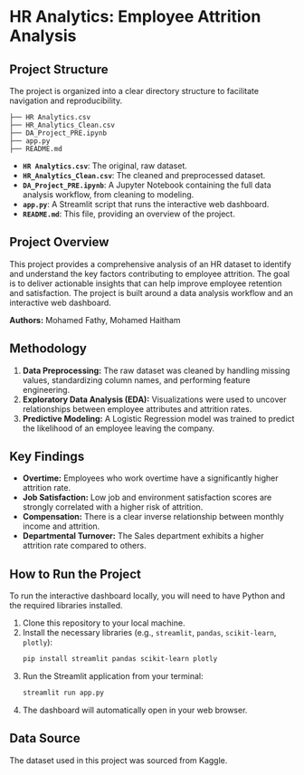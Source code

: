 # HR Analytics: Employee Attrition Analysis

## Project Structure

The project is organized into a clear directory structure to facilitate navigation and reproducibility.

```
├── HR Analytics.csv
├── HR_Analytics_Clean.csv
├── DA_Project_PRE.ipynb
├── app.py
├── README.md

```

* **`HR Analytics.csv`**: The original, raw dataset.
* **`HR_Analytics_Clean.csv`**: The cleaned and preprocessed dataset.
* **`DA_Project_PRE.ipynb`**: A Jupyter Notebook containing the full data analysis workflow, from cleaning to modeling.
* **`app.py`**: A Streamlit script that runs the interactive web dashboard.
* **`README.md`**: This file, providing an overview of the project.

## Project Overview

This project provides a comprehensive analysis of an HR dataset to identify and understand the key factors contributing to employee attrition. The goal is to deliver actionable insights that can help improve employee retention and satisfaction. The project is built around a data analysis workflow and an interactive web dashboard.

**Authors:** Mohamed Fathy, Mohamed Haitham

## Methodology

1.  **Data Preprocessing:** The raw dataset was cleaned by handling missing values, standardizing column names, and performing feature engineering.
2.  **Exploratory Data Analysis (EDA):** Visualizations were used to uncover relationships between employee attributes and attrition rates.
3.  **Predictive Modeling:** A Logistic Regression model was trained to predict the likelihood of an employee leaving the company.

## Key Findings

* **Overtime:** Employees who work overtime have a significantly higher attrition rate.
* **Job Satisfaction:** Low job and environment satisfaction scores are strongly correlated with a higher risk of attrition.
* **Compensation:** There is a clear inverse relationship between monthly income and attrition.
* **Departmental Turnover:** The Sales department exhibits a higher attrition rate compared to others.

## How to Run the Project

To run the interactive dashboard locally, you will need to have Python and the required libraries installed.

1.  Clone this repository to your local machine.
2.  Install the necessary libraries (e.g., `streamlit`, `pandas`, `scikit-learn`, `plotly`):
    ```bash
    pip install streamlit pandas scikit-learn plotly
    ```
3.  Run the Streamlit application from your terminal:
    ```bash
    streamlit run app.py
    ```
4.  The dashboard will automatically open in your web browser.

## Data Source

The dataset used in this project was sourced from Kaggle.
